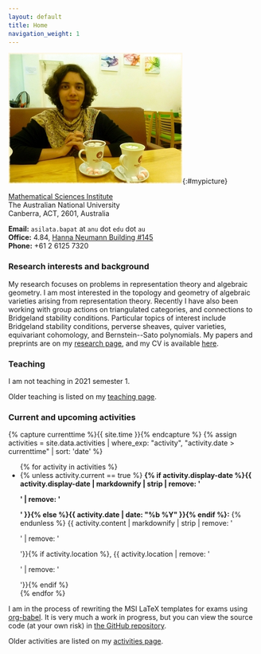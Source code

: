 ```yaml
---
layout: default
title: Home
navigation_weight: 1
---
```


<div class="intro">

![Asilata Bapat](assets/asilata-bapat.jpg){:#mypicture}

<div>

[Mathematical Sciences Institute](http://maths.anu.edu.au/)  
The Australian National University  
Canberra, ACT, 2601, Australia


**Email:** `asilata.bapat` at `anu` dot `edu` dot `au`  
**Office:** 4.84, [Hanna Neumann Building #145](http://www.anu.edu.au/maps#show=102872)  
**Phone:** +61 2 6125 7320

</div>

</div>

### Research interests and background

My research focuses on problems in representation theory and algebraic geometry. 
I am most interested in the topology and geometry of algebraic varieties arising from representation theory.
Recently I have also been working with group actions on triangulated categories, and connections to Bridgeland stability conditions.
Particular topics of interest include Bridgeland stability conditions, perverse sheaves, quiver varieties, equivariant cohomology, and Bernstein--Sato polynomials.
My papers and preprints are on my [research page](/research), and my CV is available [here](assets/bapat-cv.pdf).

### Teaching
I am not teaching in 2021 semester 1.

Older teaching is listed on my [teaching page](teaching/).

### Current and upcoming activities

{% capture currenttime %}{{ site.time }}{% endcapture %}
{% assign activities = site.data.activities | where_exp: "activity", "activity.date > currenttime" | sort: 'date' %}
<ul>
{% for activity in activities %}
<li>
{% unless activity.current == true %}
<strong>{% if activity.display-date %}{{ activity.display-date | markdownify | strip | remove: '<p>' | remove: '</p>' }}{% else %}{{ activity.date | date: "%b %Y" }}{% endif %}:</strong>
{% endunless %}
{{ activity.content | markdownify | strip | remove: '<p>' | remove: '</p>'}}{% if activity.location %}, {{ activity.location | remove: '<p>' | remove: '</p>'}}{% endif %}
</li>
{% endfor %}
</ul>

I am in the process of rewriting the MSI LaTeX templates for exams using [org-babel](https://orgmode.org/worg/org-contrib/babel/). It is very much a work in progress, but you can view the source code (at your own risk) in [the GitHub repository](https://github.com/asilata/msi-exam-template/).

Older activities are listed on my [activities page](activities/).


